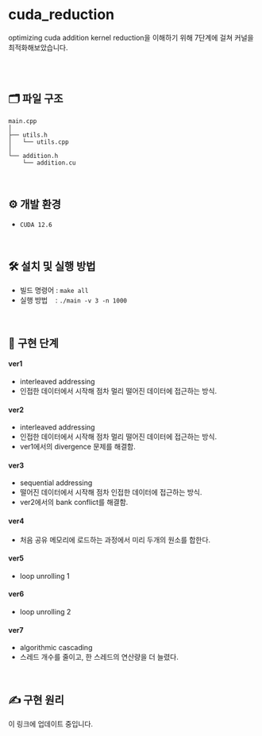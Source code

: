 # cuda_reduction
optimizing cuda addition kernel
reduction을 이해하기 위해 7단계에 걸쳐 커널을 최적화해보았습니다.

</br></br>

## 🗂️ 파일 구조
```
main.cpp
│
├── utils.h
│   └── utils.cpp
│
└── addition.h
    └── addition.cu
```
</br>

## ⚙️ 개발 환경
- `CUDA 12.6`
</br>

## 🛠️ 설치 및 실행 방법
- 빌드 명령어 : `make all`
- 실행 방법 &nbsp; &nbsp;: `./main -v 3 -n 1000`
</br>

## 📌 구현 단계
#### ver1
- interleaved addressing
- 인접한 데이터에서 시작해 점차 멀리 떨어진 데이터에 접근하는 방식.
#### ver2
- interleaved addressing
- 인접한 데이터에서 시작해 점차 멀리 떨어진 데이터에 접근하는 방식.
- ver1에서의 divergence 문제를 해결함.
#### ver3
- sequential addressing
- 떨어진 데이터에서 시작해 점차 인접한 데이터에 접근하는 방식.
- ver2에서의 bank conflict를 해결함.
#### ver4
- 처음 공유 메모리에 로드하는 과정에서 미리 두개의 원소를 합한다.
#### ver5
- loop unrolling 1
#### ver6
- loop unrolling 2
#### ver7
- algorithmic cascading
- 스레드 개수를 줄이고, 한 스레드의 연산량을 더 늘렸다.
</br>

## ✍️ 구현 원리
이 링크</a>에 업데이트 중입니다.
